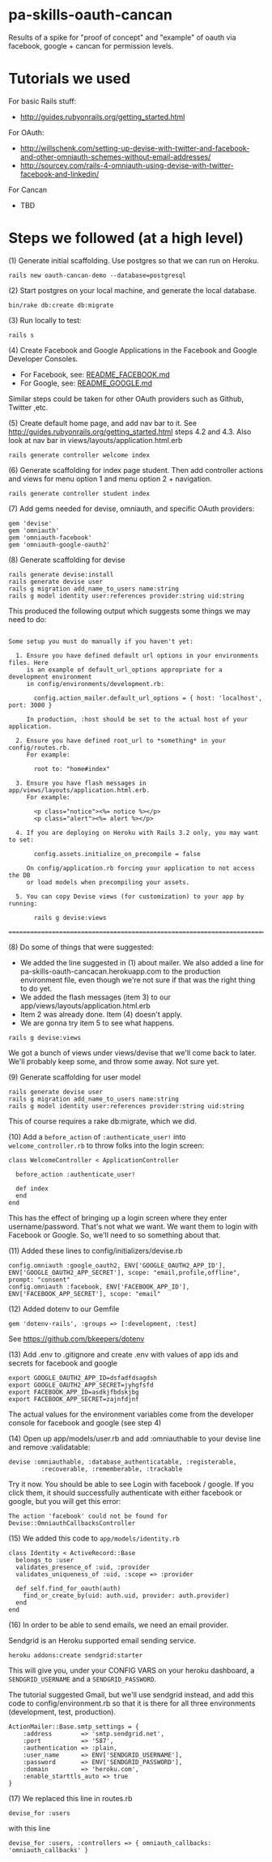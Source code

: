 # pa-skills-oauth-cancan
Results of a spike for "proof of concept" and "example" of oauth via facebook, google + cancan for permission levels.

# Tutorials we used


For basic Rails stuff:

* http://guides.rubyonrails.org/getting_started.html

For OAuth:

* http://willschenk.com/setting-up-devise-with-twitter-and-facebook-and-other-omniauth-schemes-without-email-addresses/
* http://sourcey.com/rails-4-omniauth-using-devise-with-twitter-facebook-and-linkedin/

For Cancan

* TBD

# Steps we followed (at a high level)

(1) Generate initial scaffolding.   Use postgres so that we can run on Heroku.

```
rails new oauth-cancan-demo --database=postgresql
```

(2) Start postgres on your local machine, and generate the local database.

```
bin/rake db:create db:migrate
```

(3) Run locally to test:

```
rails s
```

(4) Create Facebook and Google Applications in the Facebook and Google Developer Consoles.

* For Facebook, see: [README_FACEBOOK.md](/README_FACEBOOK.md)
* For Google, see: [README_GOOGLE.md](/README_GOOGLE.md)

Similar steps could be taken for other OAuth providers such as Github, Twitter ,etc.

(5) Create default home page, and add nav bar to it. See http://guides.rubyonrails.org/getting_started.html steps 4.2 and 4.3. Also look at nav bar in views/layouts/application.html.erb

```
rails generate controller welcome index
```

(6) Generate scaffolding for index page student. Then add controller actions and views for menu option 1 and menu option 2 + navigation.

```
rails generate controller student index
```

(7) Add gems needed for devise, omniauth, and specific OAuth providers:

```
gem 'devise'
gem 'omniauth'
gem 'omniauth-facebook'
gem 'omniauth-google-oauth2'
```

(8) Generate scaffolding for devise
```
rails generate devise:install
rails generate devise user
rails g migration add_name_to_users name:string
rails g model identity user:references provider:string uid:string
```

This produced the following output which suggests some things we may need to do:

```

Some setup you must do manually if you haven't yet:

  1. Ensure you have defined default url options in your environments files. Here
     is an example of default_url_options appropriate for a development environment
     in config/environments/development.rb:

       config.action_mailer.default_url_options = { host: 'localhost', port: 3000 }

     In production, :host should be set to the actual host of your application.

  2. Ensure you have defined root_url to *something* in your config/routes.rb.
     For example:

       root to: "home#index"

  3. Ensure you have flash messages in app/views/layouts/application.html.erb.
     For example:

       <p class="notice"><%= notice %></p>
       <p class="alert"><%= alert %></p>

  4. If you are deploying on Heroku with Rails 3.2 only, you may want to set:

       config.assets.initialize_on_precompile = false

     On config/application.rb forcing your application to not access the DB
     or load models when precompiling your assets.

  5. You can copy Devise views (for customization) to your app by running:

       rails g devise:views

===============================================================================
```

(8) Do some of things that were suggested:

* We added the line suggested in (1) about mailer.  We also added a line for pa-skills-oauth-cancacan.herokuapp.com to the production environment file, even though we're not sure if that was the right thing to do yet.
* We added the flash messages (item 3) to our app/views/layouts/application.html.erb
* Item 2 was already done.  Item (4) doesn't apply.
* We are gonna try item 5 to see what happens.

```
rails g devise:views
```

We got a bunch of views under views/devise that we'll come back to later.  We'll probably keep some, and throw some away.  Not sure yet.

(9) Generate scaffolding for user model
```
rails generate devise user
rails g migration add_name_to_users name:string
rails g model identity user:references provider:string uid:string
```

This of course requires a rake db:migrate, which we did.  

(10) Add a `before_action` of `:authenticate_user!` into  `welcome_controller.rb` to throw folks into the login screen:

```
class WelcomeController < ApplicationController

  before_action :authenticate_user!

  def index
  end
end

```

This has the effect of bringing up a login screen where they enter username/password.
That's not what we want.  We want them to login with Facebook or Google.  So, we'll need to so something about that.



(11) Added these lines to config/initializers/devise.rb

```
config.omniauth :google_oauth2, ENV['GOOGLE_OAUTH2_APP_ID'], ENV['GOOGLE_OAUTH2_APP_SECRET'], scope: "email,profile,offline", prompt: "consent"
config.omniauth :facebook, ENV['FACEBOOK_APP_ID'], ENV['FACEBOOK_APP_SECRET'], scope: "email"
```

(12) Added dotenv to our Gemfile
```
gem 'dotenv-rails', :groups => [:development, :test]
```
See https://github.com/bkeepers/dotenv

(13) Add .env to .gitignore and create .env with values of app ids and secrets for facebook and google
```
export GOOGLE_OAUTH2_APP_ID=dsfadfdsagdsh
export GOOGLE_OAUTH2_APP_SECRET=jyhgfsfd
export FACEBOOK_APP_ID=asdkjfbdskjbg
export FACEBOOK_APP_SECRET=zajnfdjnf

```
The actual values for the environment variables come from the developer console for facebook and google (see step 4)


(14) Open up app/models/user.rb and add :omniauthable to your devise line and remove :validatable:
```
devise :omniauthable, :database_authenticatable, :registerable,
         :recoverable, :rememberable, :trackable
```

Try it now. You should be able to see Login with facebook / google. If you click them,
it should successfully authenticate with either facebook or google, but you will get this error:
```
The action 'facebook' could not be found for Devise::OmniauthCallbacksController
```

(15) We added this code to `app/models/identity.rb`

```
class Identity < ActiveRecord::Base
  belongs_to :user
  validates_presence_of :uid, :provider
  validates_uniqueness_of :uid, :scope => :provider

  def self.find_for_oauth(auth)
    find_or_create_by(uid: auth.uid, provider: auth.provider)
  end
end
```

(16) In order to be able to send emails, we need an email provider.

Sendgrid is an Heroku supported email sending service.

```
heroku addons:create sendgrid:starter
```

This will give you, under your CONFIG VARS on your heroku dashboard, a `SENDGRID_USERNAME` and a `SENDGRID_PASSWORD`.

The tutorial suggested Gmail, but we'll use sendgrid instead, and add this code to config/environment.rb so that
it is there for all three environments (development, test, production).


```
ActionMailer::Base.smtp_settings = {
    :address        => 'smtp.sendgrid.net',
    :port           => '587',
    :authentication => :plain,
    :user_name      => ENV['SENDGRID_USERNAME'],
    :password       => ENV['SENDGRID_PASSWORD'],
    :domain         => 'heroku.com',
    :enable_starttls_auto => true
}
```

(17) We replaced this line in routes.rb


```
devise_for :users
```

with this line

```
devise_for :users, :controllers => { omniauth_callbacks: 'omniauth_callbacks' }
```